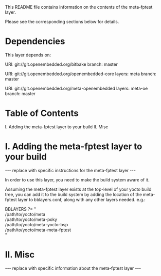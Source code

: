 This README file contains information on the contents of the
meta-fptest layer.

Please see the corresponding sections below for details.


Dependencies
============

This layer depends on:

  URI: git://git.openembedded.org/bitbake
  branch: master

  URI: git://git.openembedded.org/openembedded-core
  layers: meta
  branch: master

  URI: git://git.openembedded.org/meta-openembedded
  layers: meta-oe
  branch: master


Table of Contents
=================

  I. Adding the meta-fptest layer to your build
 II. Misc


I. Adding the meta-fptest layer to your build
=================================================

--- replace with specific instructions for the meta-fptest layer ---

In order to use this layer, you need to make the build system aware of
it.

Assuming the meta-fptest layer exists at the top-level of your
yocto build tree, you can add it to the build system by adding the
location of the meta-fptest layer to bblayers.conf, along with any
other layers needed. e.g.:

  BBLAYERS ?= " \
    /path/to/yocto/meta \
    /path/to/yocto/meta-poky \
    /path/to/yocto/meta-yocto-bsp \
    /path/to/yocto/meta-meta-fptest \
    "

II. Misc
========

--- replace with specific information about the meta-fptest layer ---
